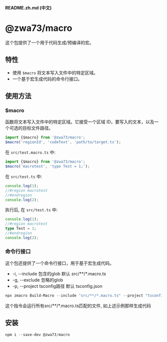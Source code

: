 **README.zh.md (中文)**

# @zwa73/macro

这个包提供了一个用于代码生成/预编译的宏。

## 特性

- 使用 `$macro` 将文本写入文件中的特定区域。
- 一个基于宏生成代码的命令行接口。

## 使用方法

### $macro

函数将文本写入文件中的特定区域。它接受一个区域 ID，要写入的文本，以及一个可选的目标文件路径。

``` typescript
import {$macro} from '@zwa73/macro';
$macro('regionId', 'codeText', 'path/to/target.ts');
```
在 `src/test.macro.ts` 中:  

``` typescript
import {$macro} from '@zwa73/macro';
$macro('macrotest', 'type Test = 1;');
```
在 `src/test.ts` 中:  

``` typescript
console.log(1);
//#region macrotest
//#endregion
console.log(2);
```
执行后, 在 `src/test.ts` 中:  

``` typescript
console.log(1);
//#region macrotest
type Test = 1;
//#endregion
console.log(2);
```

### 命令行接口

这个包还提供了一个命令行接口，用于基于宏生成代码。

- -i, --include <glob> 包含的glob 默认 src/**/*.macro.ts  
- -g, --exclude <glob> 忽略的glob  
- -p, --project <path> tsconfig路径 默认 tsconfig.json  


``` powershell
npx zmacro Build-Macro --include "src/**/*.macro.ts" --project "tsconfig.json"
```

这个指令会运行所有src/**/*.macro.ts匹配的文件, 如上述示例那样生成代码

## 安装

```powershell
npm i --save-dev @zwa73/macro
```

